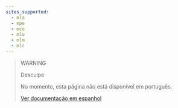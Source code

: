 ```yaml
---
sites_supported:
  - mla
  - mpe
  - mco
  - mlu
  - mlm
  - mlc
---
```


> WARNING
>
> Desculpe
>
> No momento, esta página não está disponível em português.
>
> [Ver documentação em espanhol](https://www.mercadopago.com.ar/developers/es/guides/qr-code/general-considerations/stores-pos/)